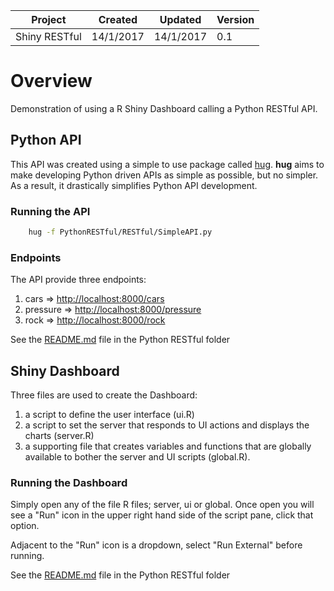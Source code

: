 
| Project       | Created   | Updated   | Version |
|---------------|-----------|-----------|---------|
| Shiny RESTful | 14/1/2017 | 14/1/2017 | 0.1     |

# Overview

Demonstration of using a R Shiny Dashboard calling a Python RESTful API.

## Python API

This API was created using a simple to use package called [hug](http://www.hug.rest/). **hug** aims to make developing Python driven APIs as simple as possible, but no simpler. As a result, it drastically simplifies Python API development.

### Running the API

```bash
    hug -f PythonRESTful/RESTful/SimpleAPI.py
```

### Endpoints

The API provide three endpoints:

1. cars => [http://localhost:8000/cars](http://localhost:8000/cars)
2. pressure => [http://localhost:8000/pressure](http://localhost:8000/pressure)
3. rock => [http://localhost:8000/rock](http://localhost:8000/rock)

See the [README.md](PythonRESTful/README.md) file in the Python RESTful folder

## Shiny Dashboard

Three files are used to create the Dashboard:

1.  a script to define the user interface (ui.R)
2.  a script to set the server that responds to UI actions and displays the charts (server.R)
3.  a supporting file that creates variables and functions that are globally available to bother the server and UI scripts (global.R).

### Running the Dashboard

Simply open any of the file R files; server, ui or global. Once open you will see a "Run" icon in the upper right hand side of the script pane, click that option.

Adjacent to the "Run" icon is a dropdown, select "Run External" before running.

See the [README.md](ShinyRESTful/README.md) file in the Python RESTful folder
